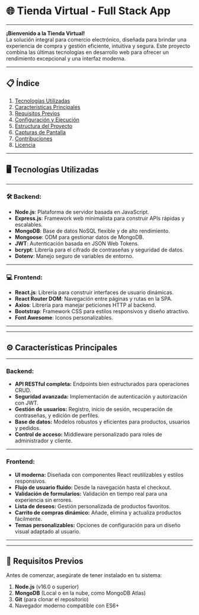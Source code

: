 
# 🌐 **Tienda Virtual - Full Stack App**
_______________________________________________________________
**¡Bienvenido a la Tienda Virtual!**  
La solución integral para comercio electrónico, diseñada para brindar una experiencia de compra y gestión eficiente, intuitiva y segura. Este proyecto combina las últimas tecnologías en desarrollo web para ofrecer un rendimiento excepcional y una interfaz moderna.
_______________________________________________________________

## 📋 **Índice**
1. [Tecnologías Utilizadas](#🖥️-tecnologías-utilizadas)
2. [Características Principales](#⚙️-características-principales)
3. [Requisitos Previos](#📂-requisitos-previos)
4. [Configuración y Ejecución](#🚀-configuración-y-ejecución)
5. [Estructura del Proyecto](#📁-estructura-del-proyecto)
6. [Capturas de Pantalla](#🖼️-capturas-de-pantalla)
7. [Contribuciones](#🤝-contribuciones)
8. [Licencia](#📜-licencia)

---

## 🖥️ **Tecnologías Utilizadas**
_______________________________________________________________
### 🛠️ **Backend:**
- **Node.js**: Plataforma de servidor basada en JavaScript.
- **Express.js**: Framework web minimalista para construir APIs rápidas y escalables.
- **MongoDB**: Base de datos NoSQL flexible y de alto rendimiento.
- **Mongoose**: ODM para gestionar datos de MongoDB.
- **JWT**: Autenticación basada en JSON Web Tokens.
- **bcrypt**: Librería para el cifrado de contraseñas y seguridad de datos.
- **Dotenv**: Manejo seguro de variables de entorno.
_______________________________________________________________
### 💻 **Frontend:**
- **React.js**: Librería para construir interfaces de usuario dinámicas.
- **React Router DOM**: Navegación entre páginas y rutas en la SPA.
- **Axios**: Librería para manejar peticiones HTTP al backend.
- **Bootstrap**: Framework CSS para estilos responsivos y diseño atractivo.
- **Font Awesome**: Iconos personalizables.

---
_______________________________________________________________
## ⚙️ **Características Principales**
_______________________________________________________________
### **Backend:**
- **API RESTful completa:** Endpoints bien estructurados para operaciones CRUD.
- **Seguridad avanzada:** Implementación de autenticación y autorización con JWT.
- **Gestión de usuarios:** Registro, inicio de sesión, recuperación de contraseñas, y edición de perfiles.
- **Base de datos:** Modelos robustos y eficientes para productos, usuarios y pedidos.
- **Control de acceso:** Middleware personalizado para roles de administrador y cliente.
_______________________________________________________________
### **Frontend:**
- **UI moderna:** Diseñada con componentes React reutilizables y estilos responsivos.
- **Flujo de usuario fluido:** Desde la navegación hasta el checkout.
- **Validación de formularios:** Validación en tiempo real para una experiencia sin errores.
- **Lista de deseos:** Gestión personalizada de productos favoritos.
- **Carrito de compras dinámico:** Añade, elimina y actualiza productos fácilmente.
- **Temas personalizables:** Opciones de configuración para un diseño visual adaptado al usuario.

---
_______________________________________________________________
## 📂 **Requisitos Previos**
Antes de comenzar, asegúrate de tener instalado en tu sistema:
1. **Node.js** (v16.0 o superior)
2. **MongoDB** (Local o en la nube, como MongoDB Atlas)
3. **Git** (para clonar el repositorio)
4. Navegador moderno compatible con ES6+




